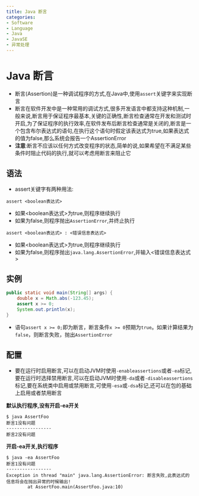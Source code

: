 ```yaml
---
title: Java 断言
categories:
- Software
- Language
- Java
- JavaSE
- 异常处理
---
```

# Java 断言

- 断言(Assertion)是一种调试程序的方式,在Java中,使用`assert`关键字来实现断言
- 断言在软件开发中是一种常用的调试方式,很多开发语言中都支持这种机制,一般来说,断言用于保证程序最基本,关键的正确性,断言检查通常在开发和测试时开启,为了保证程序的执行效率,在软件发布后断言检查通常是关闭的,断言是一个包含布尔表达式的语句,在执行这个语句时假定该表达式为true,如果表达式的值为false,那么系统会报告一个AssertionError
- **注意**:断言不应该以任何方式改变程序的状态,简单的说,如果希望在不满足某些条件时阻止代码的执行,就可以考虑用断言来阻止它

## 语法

-  assert关键字有两种用法:

```
assert <boolean表达式>
```

- 如果<boolean表达式>为true,则程序继续执行
- 如果为false,则程序抛出`AssertionError`,并终止执行

```
assert <boolean表达式> : <错误信息表达式>
```

- 如果<boolean表达式>为true,则程序继续执行
- 如果为false,则程序抛出`java.lang.AssertionError`,并输入<错误信息表达式>

## 实例

```java
public static void main(String[] args) {
    double x = Math.abs(-123.45);
    assert x >= 0;
    System.out.println(x);
}
```

- 语句`assert x >= 0;`即为断言，断言条件`x >= 0`预期为`true`。如果计算结果为`false`，则断言失败，抛出`AssertionError`

## 配置

- 要在运行时启用断言,可以在启动JVM时使用`-enableassertions`或者`-ea`标记,要在运行时选择禁用断言,可以在启动JVM时使用`-da`或者`-disableassertions`标记,要在系统类中启用或禁用断言,可使用`-esa`或`-dsa`标记,还可以在包的基础上启用或者禁用断言

**默认执行程序,没有开启-ea开关**

```
$ java AssertFoo
断言1没有问题
-----------------
断言2没有问题
```

**开启-ea开关,执行程序**

```
$ java -ea AssertFoo
断言1没有问题
-----------------
Exception in thread "main" java.lang.AssertionError: 断言失败,此表达式的信息将会在抛出异常的时候输出!
        at AssertFoo.main(AssertFoo.java:10)
```
